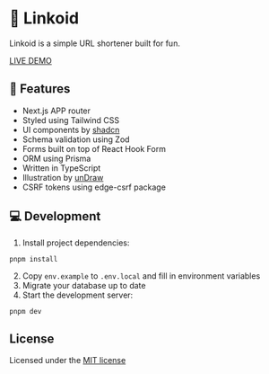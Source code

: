 # 🔗 Linkoid

Linkoid is a simple URL shortener built for fun.

[LIVE DEMO](https://linkoid.eu/)

## 📜 Features

- Next.js APP router
- Styled using Tailwind CSS
- UI components by [shadcn](https://ui.shadcn.com/)
- Schema validation using Zod
- Forms built on top of React Hook Form
- ORM using Prisma
- Written in TypeScript
- Illustration by [unDraw](https://undraw.co/illustrations)
- CSRF tokens using edge-csrf package

## 💻 Development

1. Install project dependencies:

```
pnpm install
```

2. Copy `env.example` to `.env.local` and fill in environment variables
3. Migrate your database up to date
4. Start the development server:

```
pnpm dev
```

## License

Licensed under the [MIT license](https://github.com/skaldus/linkoid/blob/master/LICENSE)
